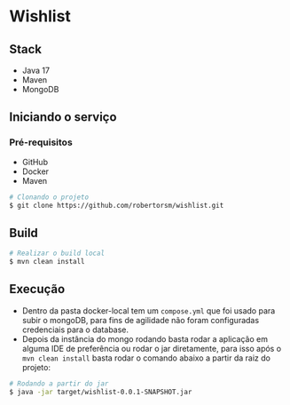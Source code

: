# Wishlist

## Stack
- Java 17
- Maven
- MongoDB

## Iniciando o serviço
### Pré-requisitos
- GitHub
- Docker
- Maven

```sh
# Clonando o projeto
$ git clone https://github.com/robertorsm/wishlist.git
```

## Build
```sh
# Realizar o build local
$ mvn clean install
```

## Execução
 - Dentro da pasta docker-local tem um `compose.yml` que foi usado para subir o mongoDB, para fins de agilidade não foram configuradas credenciais para o database.
 - Depois da instância do mongo rodando basta rodar a aplicação em alguma IDE de preferência ou rodar o jar diretamente, para isso após o `mvn clean install` basta rodar o comando abaixo a partir da raiz do projeto:

```sh
# Rodando a partir do jar
$ java -jar target/wishlist-0.0.1-SNAPSHOT.jar
```
 
